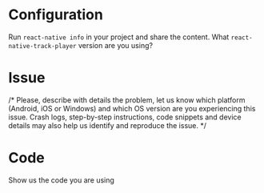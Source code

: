 # Configuration

Run `react-native info` in your project and share the content.
What `react-native-track-player` version are you using?

# Issue
/*
  Please, describe with details the problem, let us know which platform (Android, iOS or Windows) and which OS version are you experiencing this issue.
  Crash logs, step-by-step instructions, code snippets and device details may also help us identify and reproduce the issue.
*/

# Code

Show us the code you are using
